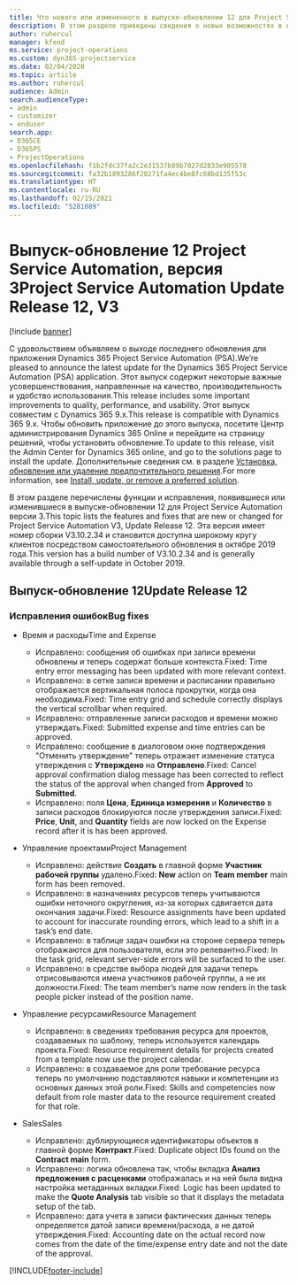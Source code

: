 ```yaml
---
title: Что нового или измененного в выпуске-обновлении 12 для Project Service Automation версии 3
description: В этом разделе приведены сведения о новых возможностях в выпуске-обновлении 12 для Project Service Automation версии 3.
author: ruhercul
manager: kfend
ms.service: project-operations
ms.custom: dyn365-projectservice
ms.date: 02/04/2020
ms.topic: article
ms.author: ruhercul
audience: Admin
search.audienceType:
- admin
- customizer
- enduser
search.app:
- D365CE
- D365PS
- ProjectOperations
ms.openlocfilehash: f1b2fdc37fa2c2e31537b89b7027d2833e905578
ms.sourcegitcommit: fa32b1893286f20271fa4ec4be8fc68bd135f53c
ms.translationtype: HT
ms.contentlocale: ru-RU
ms.lasthandoff: 02/15/2021
ms.locfileid: "5281089"
---
```

# <a name="project-service-automation-update-release-12-v3"></a><span data-ttu-id="c643d-103">Выпуск-обновление 12 Project Service Automation, версия 3</span><span class="sxs-lookup"><span data-stu-id="c643d-103">Project Service Automation Update Release 12, V3</span></span>

[!include [banner](../includes/psa-now-project-operations.md)]

<span data-ttu-id="c643d-104">С удовольствием объявляем о выходе последнего обновления для приложения Dynamics 365 Project Service Automation (PSA).</span><span class="sxs-lookup"><span data-stu-id="c643d-104">We’re pleased to announce the latest update for the Dynamics 365 Project Service Automation (PSA) application.</span></span> <span data-ttu-id="c643d-105">Этот выпуск содержит некоторые важные усовершенствования, направленные на качество, производительность и удобство использования.</span><span class="sxs-lookup"><span data-stu-id="c643d-105">This release includes some important improvements to quality, performance, and usability.</span></span> <span data-ttu-id="c643d-106">Этот выпуск совместим с Dynamics 365 9.x.</span><span class="sxs-lookup"><span data-stu-id="c643d-106">This release is compatible with Dynamics 365 9.x.</span></span> <span data-ttu-id="c643d-107">Чтобы обновить приложение до этого выпуска, посетите Центр администрирования Dynamics 365 Online и перейдите на страницу решений, чтобы установить обновление.</span><span class="sxs-lookup"><span data-stu-id="c643d-107">To update to this release, visit the Admin Center for Dynamics 365 online, and go to the solutions page to install the update.</span></span> <span data-ttu-id="c643d-108">Дополнительные сведения см. в разделе [Установка, обновление или удаление предпочтительного решения](https://docs.microsoft.com/power-platform/admin/install-remove-preferred-solution).</span><span class="sxs-lookup"><span data-stu-id="c643d-108">For more information, see [Install, update, or remove a preferred solution](https://docs.microsoft.com/power-platform/admin/install-remove-preferred-solution).</span></span>

<span data-ttu-id="c643d-109">В этом разделе перечислены функции и исправления, появившиеся или изменившиеся в выпуске-обновлении 12 для Project Service Automation версии 3.</span><span class="sxs-lookup"><span data-stu-id="c643d-109">This topic lists the features and fixes that are new or changed for Project Service Automation V3, Update Release 12.</span></span> <span data-ttu-id="c643d-110">Эта версия имеет номер сборки V3.10.2.34 и становится доступна широкому кругу клиентов посредством самостоятельного обновления в октябре 2019 года.</span><span class="sxs-lookup"><span data-stu-id="c643d-110">This version has a build number of V3.10.2.34 and is generally available through a self-update in October 2019.</span></span>

## <a name="update-release-12"></a><span data-ttu-id="c643d-111">Выпуск-обновление 12</span><span class="sxs-lookup"><span data-stu-id="c643d-111">Update Release 12</span></span>

### <a name="bug-fixes"></a><span data-ttu-id="c643d-112">Исправления ошибок</span><span class="sxs-lookup"><span data-stu-id="c643d-112">Bug fixes</span></span>

- <span data-ttu-id="c643d-113">Время и расходы</span><span class="sxs-lookup"><span data-stu-id="c643d-113">Time and Expense</span></span>

    - <span data-ttu-id="c643d-114">Исправлено: сообщения об ошибках при записи времени обновлены и теперь содержат больше контекста.</span><span class="sxs-lookup"><span data-stu-id="c643d-114">Fixed: Time entry error messaging has been updated with more relevant context.</span></span>
    - <span data-ttu-id="c643d-115">Исправлено: в сетке записи времени и расписании правильно отображается вертикальная полоса прокрутки, когда она необходима.</span><span class="sxs-lookup"><span data-stu-id="c643d-115">Fixed: Time entry grid and schedule correctly displays the vertical scrollbar when required.</span></span>
    - <span data-ttu-id="c643d-116">Исправлено: отправленные записи расходов и времени можно утверждать.</span><span class="sxs-lookup"><span data-stu-id="c643d-116">Fixed: Submitted expense and time entries can be approved.</span></span>
    - <span data-ttu-id="c643d-117">Исправлено: сообщение в диалоговом окне подтверждения "Отменить утверждение" теперь отражает изменение статуса утверждения с **Утверждено** на **Отправлено**.</span><span class="sxs-lookup"><span data-stu-id="c643d-117">Fixed: Cancel approval confirmation dialog message has been corrected to reflect the status of the approval when changed from **Approved** to **Submitted**.</span></span>
    - <span data-ttu-id="c643d-118">Исправлено: поля **Цена**, **Единица измерения** и **Количество** в записи расходов блокируются после утверждения записи.</span><span class="sxs-lookup"><span data-stu-id="c643d-118">Fixed: **Price**, **Unit**, and **Quantity** fields are now locked on the Expense record after it is has been approved.</span></span>

- <span data-ttu-id="c643d-119">Управление проектами</span><span class="sxs-lookup"><span data-stu-id="c643d-119">Project Management</span></span>

    - <span data-ttu-id="c643d-120">Исправлено: действие **Создать** в главной форме **Участник рабочей группы** удалено.</span><span class="sxs-lookup"><span data-stu-id="c643d-120">Fixed: **New** action on **Team member** main form has been removed.</span></span>
    - <span data-ttu-id="c643d-121">Исправлено: в назначениях ресурсов теперь учитываются ошибки неточного округления, из-за которых сдвигается дата окончания задачи.</span><span class="sxs-lookup"><span data-stu-id="c643d-121">Fixed: Resource assignments have been updated to account for inaccurate rounding errors, which lead to a shift in a task’s end date.</span></span>
    - <span data-ttu-id="c643d-122">Исправлено: в таблице задач ошибки на стороне сервера теперь отображаются для пользователя, если это релевантно.</span><span class="sxs-lookup"><span data-stu-id="c643d-122">Fixed: In the task grid, relevant server-side errors will be surfaced to the user.</span></span>
    - <span data-ttu-id="c643d-123">Исправлено: в средстве выбора людей для задачи теперь отрисовываются имена участников рабочей группы, а не их должности.</span><span class="sxs-lookup"><span data-stu-id="c643d-123">Fixed: The team member’s name now renders in the task people picker instead of the position name.</span></span>

- <span data-ttu-id="c643d-124">Управление ресурсами</span><span class="sxs-lookup"><span data-stu-id="c643d-124">Resource Management</span></span>

    - <span data-ttu-id="c643d-125">Исправлено: в сведениях требования ресурса для проектов, создаваемых по шаблону, теперь используется календарь проекта.</span><span class="sxs-lookup"><span data-stu-id="c643d-125">Fixed: Resource requirement details for projects created from a template now use the project calendar.</span></span>
    - <span data-ttu-id="c643d-126">Исправлено: в создаваемое для роли требование ресурса теперь по умолчанию подставляются навыки и компетенции из основных данных этой роли.</span><span class="sxs-lookup"><span data-stu-id="c643d-126">Fixed: Skills and competencies now default from role master data to the resource requirement created for that role.</span></span>

- <span data-ttu-id="c643d-127">Sales</span><span class="sxs-lookup"><span data-stu-id="c643d-127">Sales</span></span>

    - <span data-ttu-id="c643d-128">Исправлено: дублирующиеся идентификаторы объектов в главной форме **Контракт**.</span><span class="sxs-lookup"><span data-stu-id="c643d-128">Fixed: Duplicate object IDs found on the **Contract main** form.</span></span>
    - <span data-ttu-id="c643d-129">Исправлено: логика обновлена так, чтобы вкладка **Анализ предложения с расценками** отображалась и на ней была видна настройка метаданных вкладки.</span><span class="sxs-lookup"><span data-stu-id="c643d-129">Fixed: Logic has been updated to make the **Quote Analysis** tab visible so that it displays the metadata setup of the tab.</span></span>
    - <span data-ttu-id="c643d-130">Исправлено: дата учета в записи фактических данных теперь определяется датой записи времени/расхода, а не датой утверждения.</span><span class="sxs-lookup"><span data-stu-id="c643d-130">Fixed: Accounting date on the actual record now comes from the date of the time/expense entry date and not the date of the approval.</span></span>


[!INCLUDE[footer-include](../includes/footer-banner.md)]
